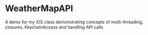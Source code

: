 # WeatherMapAPI
A demo for my iOS class demonstrating concepts of multi-threading, closures, KeychainAccess and handling API calls

